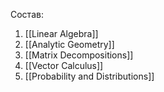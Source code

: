 Состав:
1) [[Linear Algebra]]
2) [[Analytic Geometry]]
3) [[Matrix Decompositions]]
4) [[Vector Calculus]]
5) [[Probability and Distributions]]